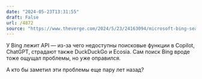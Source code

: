 ```yaml
---
date: "2024-05-23T13:31:55"
draft: False
url: /4872
source: "https://www.theverge.com/2024/5/23/24163094/microsoft-bing-search-outage-copilot-duckduckgo-chatgpt"
---
```


У Bing лежит API — из-за чего недоступны поисковые функции в Copilot, ChatGPT, страдают также DuckDuckGo и Ecosia. Сам поиск Bing вроде тоже ощущал проблемы, но уже оправился.

А кто бы заметил эти проблемы еще пару лет назад?

